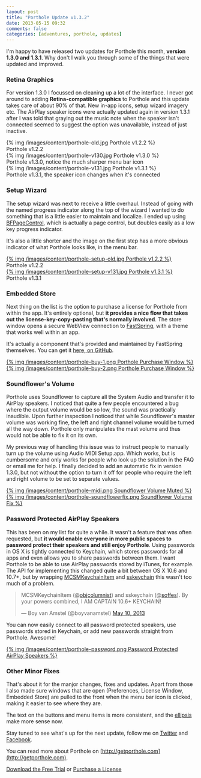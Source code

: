 ```yaml
---
layout: post
title: "Porthole Update v1.3.2"
date: 2013-05-15 09:32
comments: false
categories: [adventures, porthole, updates]
---
```


I'm happy to have released two updates for Porthole this month, **version 1.3.0 and 1.3.1**. Why don't I walk you through some of the things that were updated and improved.

<!-- more -->

### Retina Graphics

For version 1.3.0 I focussed on cleaning up a lot of the interface. I never got around to adding **Retina-compatible graphics** to Porthole and this update takes care of about 90% of that. New in-app icons, setup wizard imagery etc. The AirPlay speaker icons were actually updated again in version 1.3.1 after I was told that graying out the music note when the speaker isn't connected seemed to suggest the option was unavailable, instead of just inactive.

<div class="row">
  <div class="span4">
    <div class="thumbnail">
    {% img /images/content/porthole-old.jpg Porthole v1.2.2 %}
    <div class="caption">
    Porthole v1.2.2
    </div>
    </div>
  </div>
  <div class="span4">
    <div class="thumbnail">
    {% img /images/content/porthole-v130.jpg Porthole v1.3.0 %}
    <div class="caption">
    Porthole v1.3.0, notice the much sharper menu bar icon
    </div>
    </div>
  </div>
</div>

<div class="thumbnail">
{% img /images/content/porthole-v131.jpg Porthole v1.3.1 %}
<div class="caption">
Porthole v1.3.1, the speaker icon changes when it's connected
</div>
</div>

### Setup Wizard

The setup wizard was next to receive a little overhaul. Instead of going with the named progress indicator along the top of the wizard I wanted to do something that is a little easier to maintain and localize. I ended up using [BFPageControl](https://github.com/bfolder/BFPageControl), which is actually a page control, but doubles easily as a low key progress indicator.

It's also a little shorter and the image on the first step has a more obvious indicator of what Porthole looks like, in the menu bar.

<div class="row">
  <div class="span4">
    <div class="thumbnail">
    <a href="/images/content/porthole-setup-old.jpg" target="_blank">{% img /images/content/porthole-setup-old.jpg Porthole v1.2.2 %}</a>
    <div class="caption">
    Porthole v1.2.2
    </div>
    </div>
  </div>
  <div class="span4">
    <div class="thumbnail">
    <a href="/images/content/porthole-setup-v131.jpg" target="_blank">{% img /images/content/porthole-setup-v131.jpg Porthole v1.3.1 %}</a>
    <div class="caption">
    Porthole v1.3.1
    </div>
    </div>
  </div>
</div>

### Embedded Store

Next thing on the list is the option to purchase a license for Porthole from within the app. It's entirely optional, but **it provides a nice flow that takes out the license-key-copy-pasting that's normally involved**. The store window opens a secure WebView connection to [FastSpring](https://sites.fastspring.com/dangercove/instant/porthole), with a theme that works well within an app.

It's actually a component that's provided and maintained by FastSpring themselves. You can get it [here, on GitHub](https://github.com/FastSpring/FsprgEmbeddedStoreMac).

<div class="row">
  <div class="span4">
    <div class="thumbnail">
    <a href="/images/content/porthole-buy-1.png" target="_blank">{% img /images/content/porthole-buy-1.png Porthole Purchase Window %}</a>
    </div>
  </div>
  <div class="span4">
    <div class="thumbnail">
    <a href="/images/content/porthole-buy-2.png" target="_blank">{% img /images/content/porthole-buy-2.png Porthole Purchase Window %}</a>
    </div>
  </div>
</div>

### Soundflower's Volume

Porthole uses Soundflower to capture all the System Audio and transfer it to AirPlay speakers. I noticed that quite a few people encountered a bug where the output volume would be so low, the sound was practically inaudible. Upon further inspection I noticed that while Soundflower's master volume was working fine, the left and right channel volume would be turned all the way down. Porthole only manipulates the mast volume and thus would not be able to fix it on its own.

My previous way of handling this issue was to instruct people to manually turn up the volume using Audio MIDI Setup.app. Which works, but is cumbersome and only works for people who look up the solution in the FAQ or email me for help. I finally decided to add an automatic fix in version 1.3.0, but not without the option to turn it off for people who require the left and right volume to be set to separate values.

<div class="row">
  <div class="span4">
    <div class="thumbnail">
    <a href="/images/content/porthole-midi.png" target="_blank">{% img /images/content/porthole-midi.png Soundflower Volume Muted %}</a>
    </div>
  </div>
  <div class="span4">
    <div class="thumbnail">
    <a href="/images/content/porthole-soundflowerfix.png" target="_blank">{% img /images/content/porthole-soundflowerfix.png Soundflower Volume Fix %}</a>
    </div>
  </div>
</div>

### Password Protected AirPlay Speakers

This has been on my list for quite a while. It wasn't a feature that was often requested, but **it would enable everyone in more public spaces to password protect their speakers and still enjoy Porthole**. Using passwords in OS X is tightly connected to Keychain, which stores passwords for all apps and even allows you to share passwords between them. I want Porthole to be able to use AirPlay passwords stored by iTunes, for example. The API for implementing this changed quite a bit between OS X 10.6 and 10.7+, but by wrapping [MCSMKeychainItem](https://github.com/ObjColumnist/MCSMKeychainItem) and [sskeychain](https://github.com/soffes/sskeychain) this wasn't too much of a problem.

<blockquote class="twitter-tweet"><p>MCSMKeychainItem (@<a href="https://twitter.com/objcolumnist">objcolumnist</a>) and sskeychain (@<a href="https://twitter.com/soffes">soffes</a>). By your powers combined, I AM CAPTAIN 10.6+ KEYCHAIN!</p>&mdash; Boy van Amstel (@boyvanamstel) <a href="https://twitter.com/boyvanamstel/status/332818734135775232">May 10, 2013</a></blockquote>
<script async src="//platform.twitter.com/widgets.js" charset="utf-8"></script>

You can now easily connect to all password protected speakers, use passwords stored in Keychain, or add new passwords straight from Porthole. Awesome!

<div class="thumbnail">
<a href="/images/content/porthole-password.png" target="_blank">{% img /images/content/porthole-password.png Password Protected AirPlay Speakers %}</a>
</div>

### Other Minor Fixes

That's about it for the manjor changes, fixes and updates. Apart from those I also made sure windows that are open (Preferences, License Window, Embedded Store) are pulled to the front when the menu bar icon is clicked, making it easier to see where they are.

The text on the buttons and menu items is more consistent, and the [ellipsis](http://ux.stackexchange.com/questions/9544/what-is-the-significance-of-the-three-dots-on-menus-and-buttons-and-how-to) make more sense now.

Stay tuned to see what's up for the next update, follow me on [Twitter](http://twitter.com/dangercove) and [Facebook](http://facebook.com/dangercove).

You can read more about Porthole on [http://getporthole.com](http://getporthole.com).
<div><a href="http://getporthole.com/download" class="btn btn-large btn-primary">Download the Free Trial</a> or <a href="https://sites.fastspring.com/dangercove/instant/porthole" class="btn btn-large btn-success">Purchase a License</a></div>
